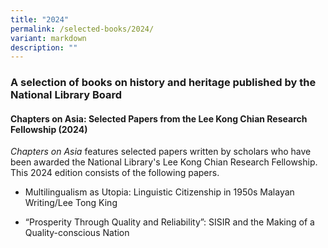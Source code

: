 ```yaml
---
title: "2024"
permalink: /selected-books/2024/
variant: markdown
description: ""
---
```

### A selection of books on history and heritage published by the National Library Board

#### <a style="text-decoration: none; font-weight: bold;" href="https://nlb.overdrive.com/media/10138662" target="_blank" id="coa">Chapters on Asia: Selected Papers from the Lee Kong Chian Research Fellowship (2024)</a> 
<i>Chapters on Asia</i> features selected papers written by scholars who have been awarded the National Library's Lee Kong Chian Research Fellowship. This 2024 edition consists of the following papers.

* Multilingualism as Utopia: Linguistic Citizenship in 1950s Malayan Writing/Lee Tong King

*  “Prosperity Through Quality and Reliability”: SISIR and the Making of a Quality-conscious Nation

